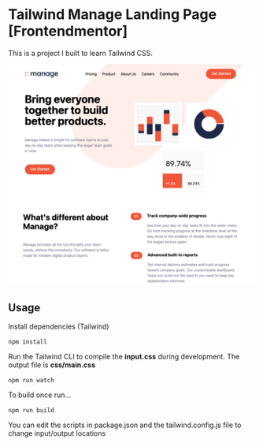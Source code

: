 # Tailwind Manage Landing Page [Frontendmentor]

This is a project I built to learn Tailwind CSS.

![Alt text](/img/screen.png?raw=true)

## Usage

Install dependencies (Tailwind)

```
npm install
```

Run the Tailwind CLI to compile the **input.css** during development. The output file is **css/main.css**

```
npm run watch
```

To build once run...

```
npm run build
```

You can edit the scripts in package.json and the tailwind.config.js file to change input/output locations
